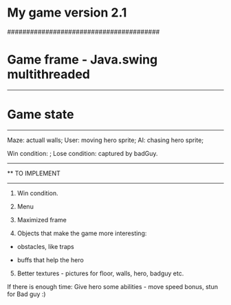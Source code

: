 # My game version 2.1
########################################

# Game frame - Java.swing multithreaded
-----------------------------------------

# Game state
-----------------------------------------
 Maze: actuall walls;
 User: moving hero sprite;
 AI: chasing hero sprite;

 Win condition: <none>;
 Lose condition: captured by badGuy.


********************************************************************
** TO IMPLEMENT
********************************************************************
 
 1) Win condition.

 2) Menu

 3) Maximized frame

 4) Objects that make the game more interesting:

   - obstacles, like traps
 
   - buffs that help the hero

 5) Better textures - pictures for floor, walls, hero, badguy etc.
 
 If there is enough time: Give hero some abilities - move speed bonus, stun for Bad guy :)
